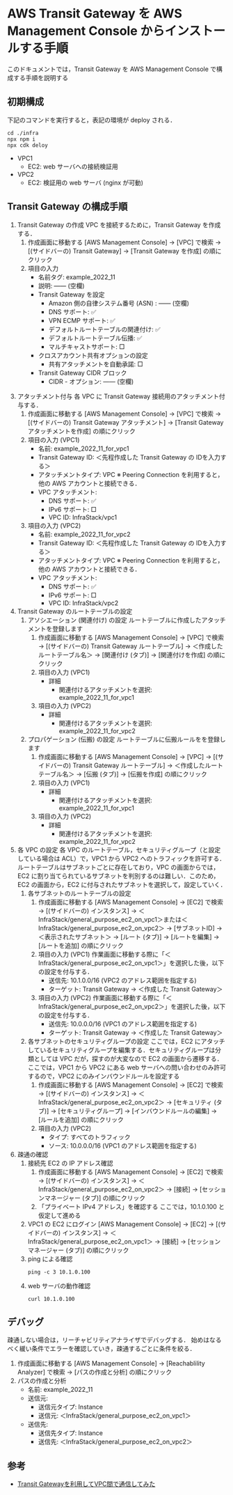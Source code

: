 # AWS Transit Gateway を AWS Management Console からインストールする手順

このドキュメントでは，Transit Gateway を AWS Management Console で構成する手順を説明する

## 初期構成

下記のコマンドを実行すると，表記の環境が deploy される．

```console
cd ./infra
npx npm i
npx cdk deloy
```

- VPC1
  - EC2: web サーバへの接続検証用
- VPC2
  - EC2: 検証用の web サーバ (nginx が可動)

## Transit Gateway の構成手順

1. Transit Gateway の作成
   VPC を接続するために，Transit Gateway を作成する．
   1. 作成画面に移動する
      [AWS Management Console]
      → [VPC] で検索
      → [(サイドバーの) Transit Gateway]
      → [Transit Gateway を作成]
      の順にクリック
   2. 項目の入力
      - 名前タグ: example_2022_11
      - 説明: ―― (空欄)
      - Transit Gateway を設定
        - Amazon 側の自律システム番号 (ASN) : ―― (空欄)
        - DNS サポート: ✅
        - VPN ECMP サポート: ✅
        - デフォルトルートテーブルの関連付け: ✅
        - デフォルトルートテーブル伝播: ✅
        - マルチキャストサポート: □
      - クロスアカウント共有オプションの設定
        - 共有アタッチメントを自動承諾: □
      - Transit Gateway CIDR ブロック
        - CIDR - オプション: ―― (空欄)
<!--
手動で紐づけようとすると，AWS のバグ？で紐づけができない．このため，デフォルトでルートテーブルの関連付けをする．
2. ルートテーブルの作成
   Transit Gateway の接続の経路定義用にルートテーブルを作成する．
   1. 作成画面に移動する
      [AWS Management Console]
      → [VPC] で検索
      → [(サイドバーの) Transit Gateway ルートテーブル]
      → [Transit Gateway ルートテーブルを作成]
      の順にクリック
   2. 項目の入力
      - 名前: example_2022_11
      - Transit Gateway ID: ＜先程作成した Transit Gateway の IDを入力する＞
-->
3. アタッチメント付与
   各 VPC に Transit Gateway 接続用のアタッチメント付与する．
   1. 作成画面に移動する
       [AWS Management Console]
       → [VPC] で検索
       → [(サイドバーの) Transit Gateway アタッチメント]
       → [Transit Gateway アタッチメントを作成]
       の順にクリック
   2. 項目の入力 (VPC1)
      - 名前: example_2022_11_for_vpc1
      - Transit Gateway ID: ＜先程作成した Transit Gateway の IDを入力する＞
      - アタッチメントタイプ: VPC
        ※ Peering Connection を利用すると，他の AWS アカウントと接続できる．
      - VPC アタッチメント:
        - DNS サポート: ✅
        - IPv6 サポート: □
        - VPC ID: InfraStack/vpc1
   3. 項目の入力 (VPC2)
      - 名前: example_2022_11_for_vpc2
      - Transit Gateway ID: ＜先程作成した Transit Gateway の IDを入力する＞
      - アタッチメントタイプ: VPC
        ※ Peering Connection を利用すると，他の AWS アカウントと接続できる．
      - VPC アタッチメント:
        - DNS サポート: ✅
        - IPv6 サポート: □
        - VPC ID: InfraStack/vpc2
4. Transit Gateway のルートテーブルの設定
   1. アソシエーション (関連付け) の設定
      ルートテーブルに作成したアタッチメントを登録します
      1. 作成画面に移動する
         [AWS Management Console]
         → [VPC] で検索
         → [(サイドバーの) Transit Gateway ルートテーブル]
         → ＜作成したルートテーブル名＞
         → [関連付け (タブ)]
         → [関連付けを作成]
         の順にクリック
      2. 項目の入力 (VPC1)
         - 詳細
           - 関連付けるアタッチメントを選択: example_2022_11_for_vpc1
      3. 項目の入力 (VPC2)
         - 詳細
           - 関連付けるアタッチメントを選択: example_2022_11_for_vpc2
   2. プロパゲーション (伝搬) の設定
      ルートテーブルに伝搬ルールをを登録します
      1. 作成画面に移動する
         [AWS Management Console]
         → [VPC]
         → [(サイドバーの) Transit Gateway ルートテーブル]
         → ＜作成したルートテーブル名＞
         → [伝搬 (タブ)]
         → [伝搬を作成]
         の順にクリック
      2. 項目の入力 (VPC1)
         - 詳細
           - 関連付けるアタッチメントを選択: example_2022_11_for_vpc1
      3. 項目の入力 (VPC2)
         - 詳細
           - 関連付けるアタッチメントを選択: example_2022_11_for_vpc2
5. 各 VPC の設定
   各 VPC のルートテーブル，セキュリティグループ（と設定している場合は ACL）で，VPC1 から VPC2 へのトラフィックを許可する．
   ルートテーブルはサブネットごとに存在しており，VPC の画面からでは，EC2 に割り当てられているサブネットを判別するのは難しい．このため，EC2 の画面から，EC2 に付与されたサブネットを選択して，設定していく．
   1. 各サブネットのルートテーブルの設定
      1. 作成画面に移動する
         [AWS Management Console]
         → [EC2] で検索
         → [(サイドバーの) インスタンス]
         → ＜InfraStack/general_purpose_ec2_on_vpc1＞または＜InfraStack/general_purpose_ec2_on_vpc2＞
         → [サブネットID]
         → ＜表示されたサブネット＞
         → [ルート (タブ)]
         → [ルートを編集]
         → [ルートを追加]
         の順にクリック
      2. 項目の入力 (VPC1)
         作業画面に移動する際に「＜InfraStack/general_purpose_ec2_on_vpc1＞」を選択した後，以下の設定を付与する．
         - 送信先: 10.1.0.0/16 (VPC2 のアドレス範囲を指定する)
         - ターゲット: Transit Gateway → ＜作成した Transit Gateway＞
      3. 項目の入力 (VPC2)
         作業画面に移動する際に「＜InfraStack/general_purpose_ec2_on_vpc2＞」を選択した後，以下の設定を付与する．
         - 送信先: 10.0.0.0/16 (VPC1 のアドレス範囲を指定する)
         - ターゲット: Transit Gateway → ＜作成した Transit Gateway＞
   2. 各サブネットのセキュリティグループの設定
      ここでは，EC2 にアタッチしているセキュリティグループを編集する．セキュリティグループは分類としては VPC だが，探すのが大変なので EC2 の画面から遷移する．ここでは，VPC1 から VPC2 にある web サーバへの問い合わせのみ許可するので，VPC2 にのみインバウンドルールを設定する
      1. 作成画面に移動する
         [AWS Management Console]
         → [EC2] で検索
         → [(サイドバーの) インスタンス]
         → ＜InfraStack/general_purpose_ec2_on_vpc2＞
         → [セキュリティ (タブ)]
         → [セキュリティグループ]
         → [インバウンドルールの編集]
         → [ルールを追加]
         の順にクリック
      2. 項目の入力 (VPC2)
         - タイプ: すべてのトラフィック
         - ソース: 10.0.0.0/16 (VPC1 のアドレス範囲を指定する)
6. 疎通の確認
   1. 接続先 EC2 の IP アドレス確認
      1. 作成画面に移動する
         [AWS Management Console]
         → [EC2] で検索
         → [(サイドバーの) インスタンス]
         → ＜InfraStack/general_purpose_ec2_on_vpc2＞
         → [接続]
         → [セッションマネージャー (タブ)]
         の順にクリック
      2. 「プライベート IPv4 アドレス」を確認する
         ここでは，10.1.0.100 と仮定して進める
   2. VPC1 の EC2 にログイン
      [AWS Management Console]
      → [EC2]
      → [(サイドバーの) インスタンス]
      → ＜InfraStack/general_purpose_ec2_on_vpc1＞
      → [接続]
      → [セッションマネージャー (タブ)]
      の順にクリック
   3. ping による確認
      ```
      ping -c 3 10.1.0.100
      ```
   4. web サーバの動作確認
      ```
      curl 10.1.0.100
      ```

## デバッグ

疎通しない場合は，リーチャビリティアナライザでデバッグする．
始めはなるべく緩い条件でエラーを確認していき，疎通するごとに条件を絞る．

1. 作成画面に移動する
   [AWS Management Console]
   → [Reachablility Analyzer] で検索
   → [パスの作成と分析]
   の順にクリック
2. パスの作成と分析
   - 名前: example_2022_11
   - 送信元: 
     - 送信元タイプ: Instance
     - 送信元: ＜InfraStack/general_purpose_ec2_on_vpc1＞
   - 送信先: 
     - 送信先タイプ: Instance
     - 送信先: ＜InfraStack/general_purpose_ec2_on_vpc2＞

## 参考

- [Transit Gatewayを利用してVPC間で通信してみた](https://dev.classmethod.jp/articles/transit-gateway-vpc/)
